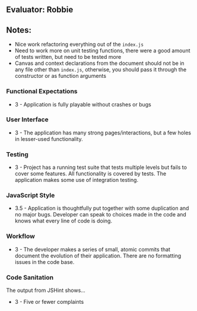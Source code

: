 ## Evaluator: Robbie

## Notes:

* Nice work refactoring everything out of the `index.js`
* Need to work more on unit testing functions, there were a good amount of tests written, but need to be tested more
* Canvas and context declarations from the document should not be in any file other than `index.js`, otherwise, you should pass it through the constructor or as function arguments

### Functional Expectations

* 3 - Application is fully playable without crashes or bugs

### User Interface

* 3 - The application has many strong pages/interactions, but a few holes in lesser-used functionality.

### Testing

* 3 - Project has a running test suite that tests multiple levels but fails to cover some features. All functionality is covered by tests. The application makes some use of integration testing.

### JavaScript Style

* 3.5 - Application is thoughtfully put together with some duplication and no major bugs. Developer can speak to choices made in the code and knows what every line of code is doing.

### Workflow

* 3 - The developer makes a series of small, atomic commits that document the evolution of their application. There are no formatting issues in the code base.

### Code Sanitation

The output from JSHint shows…

* 3 - Five or fewer complaints

